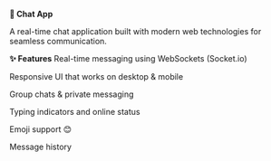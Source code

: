 **💬 Chat App**

A real-time chat application built with modern web technologies for seamless communication.



**✨ Features**
Real-time messaging using WebSockets (Socket.io)

Responsive UI that works on desktop & mobile

Group chats & private messaging

Typing indicators and online status

Emoji support 😊

Message history 
